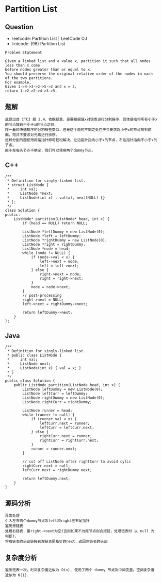 # Partition List

## Question

- leetcode: Partition List | LeetCode OJ
- lintcode: (96) Partition List

```
Problem Statement

Given a linked list and a value x, partition it such that all nodes less than x come 
before nodes greater than or equal to x.
You should preserve the original relative order of the nodes in each of the two partitions.
For example,
Given 1->4->3->2->5->2 and x = 3,
return 1->2->2->4->3->5.
```

## 题解

    此题出自 CTCI 题 2.4，依据题意，是要根据值x对链表进行分割操作，具体是指将所有小于x的节点放到不小于x的节点之前，
    咋一看和快速排序的分割有些类似，但是这个题的不同之处在于只要求将小于x的节点放到前面，而并不要求对元素进行排序。
    这种分割的题使用两路指针即可轻松解决。左边指针指向小于x的节点，右边指针指向不小于x的节点。
    由于左右头节点不确定，我们可以使用两个dummy节点。

## C++

    /**
     * Definition for singly-linked list.
     * struct ListNode {
     *     int val;
     *     ListNode *next;
     *     ListNode(int x) : val(x), next(NULL) {}
     * };
     */
    class Solution {
    public:
        ListNode* partition(ListNode* head, int x) {
            if (head == NULL) return NULL;
    
            ListNode *leftDummy = new ListNode(0);
            ListNode *left = leftDummy;
            ListNode *rightDummy = new ListNode(0);
            ListNode *right = rightDummy;
            ListNode *node = head;
            while (node != NULL) {
                if (node->val < x) {
                    left->next = node;
                    left = left->next;
                } else {
                    right->next = node;
                    right = right->next;
                }
                node = node->next;
            }
            // post-processing
            right->next = NULL;
            left->next = rightDummy->next;
    
            return leftDummy->next;
        }
    };

## Java

    /**
     * Definition for singly-linked list.
     * public class ListNode {
     *     int val;
     *     ListNode next;
     *     ListNode(int x) { val = x; }
     * }
     */
    public class Solution {
        public ListNode partition(ListNode head, int x) {
            ListNode leftDummy = new ListNode(0);
            ListNode leftCurr = leftDummy;
            ListNode rightDummy = new ListNode(0);
            ListNode rightCurr = rightDummy;
    
            ListNode runner = head;
            while (runner != null) {
                if (runner.val < x) {
                    leftCurr.next = runner;
                    leftCurr = leftCurr.next;
                } else {
                    rightCurr.next = runner;
                    rightCurr = rightCurr.next;
                }
                runner = runner.next;
            }
    
            // cut off ListNode after rightCurr to avoid cylic
            rightCurr.next = null;
            leftCurr.next = rightDummy.next;
    
            return leftDummy.next;
        }
    }

## 源码分析

    异常处理
    引入左右两个dummy节点及left和right左右尾指针
    遍历原链表
    处理右链表，置right->next为空(否则如果不为尾节点则会报错，处理链表时 以 null 为判断)，
    将右链表的头部链接到左链表尾指针的next，返回左链表的头部
    
## 复杂度分析

    遍历链表一次，时间复杂度近似为 O(n), 使用了两个 dummy 节点及中间变量，空间复杂度近似为 O(1).
